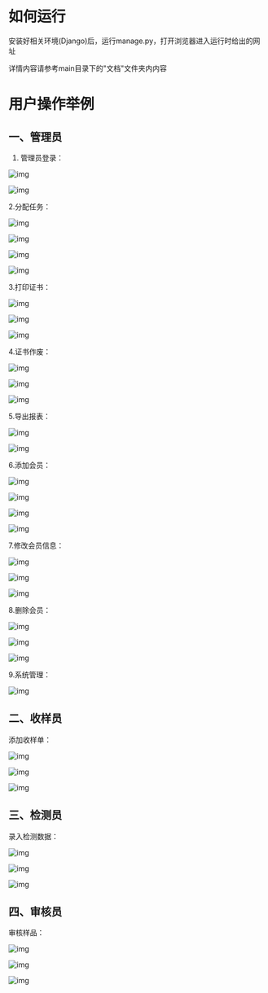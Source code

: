# 如何运行

安装好相关环境(Django)后，运行manage.py，打开浏览器进入运行时给出的网址

详情内容请参考main目录下的"文档"文件夹内内容

# 用户操作举例

## 一、管理员

1. 管理员登录：

![img](README.assets/clip_image002.jpg)

![img](README.assets/clip_image004.jpg)

2.分配任务：

![img](README.assets/clip_image006.jpg)

![img](README.assets/clip_image008.jpg)

 

![img](README.assets/clip_image010.jpg)

 

![img](README.assets/clip_image012.jpg)

 

3.打印证书：

![img](README.assets/clip_image014.jpg)

![img](README.assets/clip_image016.jpg)

![img](README.assets/clip_image018.jpg)

 

4.证书作废：

![img](README.assets/clip_image020.jpg)

 

![img](README.assets/clip_image022.jpg)

![img](README.assets/clip_image024.jpg)

5.导出报表：

![img](README.assets/clip_image026.jpg)

![img](README.assets/clip_image028.jpg)

 

 

 

 

 

 

6.添加会员：

![img](README.assets/clip_image030.jpg)

![img](README.assets/clip_image032.jpg)

 

![img](README.assets/clip_image034.jpg)

![img](README.assets/clip_image036.jpg)

 

 

 

 

7.修改会员信息：

![img](README.assets/clip_image038.jpg)

 

![img](README.assets/clip_image040.jpg)

![img](README.assets/clip_image042.jpg)

8.删除会员：

![img](README.assets/clip_image044.jpg)

![img](README.assets/clip_image046.jpg)

![img](README.assets/clip_image048.jpg)

9.系统管理：

![img](README.assets/clip_image050.jpg)

## 二、收样员

添加收样单：

![img](README.assets/clip_image052.jpg)

![img](README.assets/clip_image054.jpg)

![img](README.assets/clip_image056.jpg)

 

## 三、检测员

录入检测数据：

![img](README.assets/clip_image058.jpg)

![img](README.assets/clip_image060.jpg)

![img](README.assets/clip_image062.jpg)

 

## 四、审核员

审核样品：

![img](README.assets/clip_image064.jpg)

![img](README.assets/clip_image066.jpg)

![img](README.assets/clip_image068.jpg)

 
